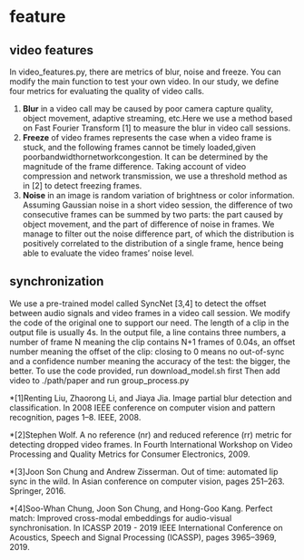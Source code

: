 # feature
## video features
In video_features.py, there are metrics of blur, noise and freeze. You can modify the main function to test your own video.
 In our study, we define four metrics for evaluating the quality of video calls.
1. **Blur** in a video call may be caused by poor camera capture quality, object movement, adaptive streaming, etc.Here we use a method based on Fast Fourier Transform [1] to measure the blur in video call sessions.
2.  **Freeze** of video frames represents the case when a video frame is stuck, and the following frames cannot be timely loaded,given poorbandwidthornetworkcongestion. It can be determined by the magnitude of the frame difference. Taking account of video compression and network transmission, we use a threshold method as in [2] to detect freezing frames.
3. **Noise** in an image is random variation of brightness or color information. Assuming Gaussian noise in a short video session, the difference of two consecutive frames can be summed by two parts: the part caused by object movement, and the part of difference of noise in frames. We manage to filter out the noise difference part, of which the distribution is positively correlated to the distribution of a single frame, hence being able to evaluate the video frames’ noise level.

## synchronization
 We use a pre-trained model called SyncNet [3,4] to detect the offset between audio signals and video frames in a video call session. We modify the code of the original one to support our need. The length of a clip in the output file is usually 4s. In the output file, a line contains three numbers, a number of frame N meaning the clip contains N+1 frames of 0.04s, an offset number meaning the offset of the clip: closing to 0 means no out-of-sync and a confidence number meaning the accuracy of the test: the bigger, the better.
 To use the code provided, run download_model.sh first
 Then add video to ./path/paper and run group_process.py

*[1]Renting Liu, Zhaorong Li, and Jiaya Jia. Image partial blur detection and classification. In 2008 IEEE conference on
computer vision and pattern recognition, pages 1–8. IEEE, 2008.

*[2]Stephen Wolf. A no reference (nr) and reduced reference (rr)
metric for detecting dropped video frames. In Fourth International Workshop on Video Processing and Quality Metrics for Consumer Electronics, 2009.

*[3]Joon Son Chung and Andrew Zisserman. Out of time: automated lip sync in the wild. In Asian conference on computer vision, pages 251–263. Springer, 2016.

*[4]Soo-Whan Chung, Joon Son Chung, and Hong-Goo Kang. Perfect match: Improved cross-modal embeddings for audio-visual synchronisation. In ICASSP 2019 - 2019 IEEE International Conference on Acoustics, Speech and Signal Processing (ICASSP), pages 3965–3969, 2019.
